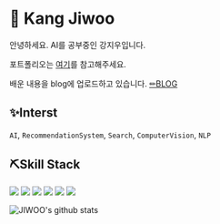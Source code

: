 # 🐤 Kang Jiwoo
안녕하세요. AI를 공부중인 강지우입니다. 

포트폴리오는 [여기](https://second-ounce-cbb.notion.site/JIWOO-s-Log-d83680b0c6dc48e4bf041021e4595232)를 참고해주세요.

배운 내용을 blog에 업로드하고 있습니다.
[✏BLOG](https://second-ounce-cbb.notion.site/JIWOO-s-Log-d97dfd60bad94ed38702ed00c5946f90)

## ✨Interst
`AI`, `RecommendationSystem`, `Search`, `ComputerVision`, `NLP` 

## ⛏Skill Stack
<img src="https://img.shields.io/badge/Python-3776AB?style=flat-square&logo=Python&logoColor=black"/> <img src="https://img.shields.io/badge/PyTorch-EE4C2C?style=flat-square&logo=PyTorch&logoColor=black"/>
<img src="https://img.shields.io/badge/TensorFlow-FF6F00?style=flat-square&logo=TensorFlow&logoColor=black"/>
<img src="https://img.shields.io/badge/GitHub-181717?style=flat-square&logo=GitHub&logoColor=white"/>
<img src="https://img.shields.io/badge/Weights & Biases-FFBE00?style=flat-square&logo=Weights & Biases&logoColor=black"/>
<img src="https://img.shields.io/badge/Qgis-589632?style=flat-square&logo=Qgis&logoColor=black"/>


![JIWOO's github stats](https://github-readme-stats.vercel.app/api?username=jiwoo0212&show_icons=true&theme=tokyonight)
